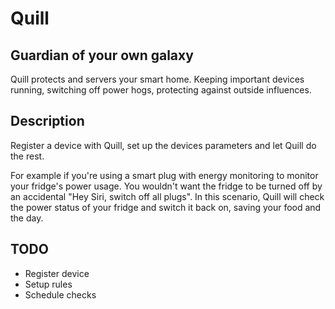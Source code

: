 # Quill
## Guardian of your own galaxy

Quill protects and servers your smart home. Keeping important devices running, switching off power hogs, protecting against outside influences.

## Description

Register a device with Quill, set up the devices parameters and let Quill do the rest.

For example if you're using a smart plug with energy monitoring to monitor your fridge's power usage. You wouldn't want the fridge to be turned off by an accidental "Hey Siri, switch off all plugs". In this scenario, Quill will check the power status of your fridge and switch it back on, saving your food and the day.


## TODO

* Register device
* Setup rules
* Schedule checks
